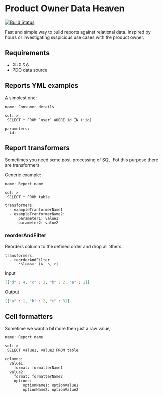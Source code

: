 # Product Owner Data Heaven

[![Build Status](https://travis-ci.org/caseycs/po-data-heaven.svg?branch=master)](https://travis-ci.org/caseycs/po-data-heaven)

Fast and simple way to build reports against relational data. Inspired by hours or investigating
suspicious use cases with the product owner.

## Requirements

* PHP 5.6
* PDO data source

## Reports YML examples

A simplest one:

```
name: Consumer details

sql: >
 SELECT * FROM `user` WHERE id IN (:id)

parameters:
  id:
```

## Report transformers

Sometimes you need some post-processing of SQL. Fot this purpose there are transformers.

Generic example:

```
name: Report name

sql: >
 SELECT * FROM table

transformers:
  - exampleTranformerName1
  - exampleTranformerName2:
      parameter1: value1
      parameter2: value2
```

### reorderAndFilter

Reorders column to the defined order and drop all others.

```
transformers:
  - reorderAndFilter
      columns: [a, b, c]
```

Input

```json
[["d" : 4, "c" : 3, "b" : 2, "a" : 1]]
```

Output

```json
[["a" : 1, "b" : 2, "c" : 3]]
```

## Cell formatters

Sometime we want a bit more then just a raw value, 

```
name: Report name

sql: >
 SELECT value1, value2 FROM table

columns:
  value1:
    format: formatterName1
  value2:
    format: formatterName2
    options:
        optionName1: optionValue1
        optionName2: optionValue2
```

